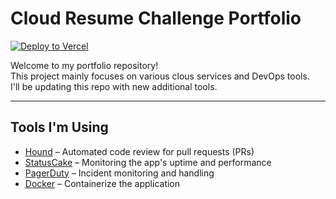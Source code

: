 # Cloud Resume Challenge Portfolio

[![Deploy to Vercel](https://github.com/arunlorenz/portfolio/actions/workflows/deploy-to-vercel.yml/badge.svg)](https://github.com/arunlorenz/portfolio/actions/workflows/deploy-to-vercel.yml)

Welcome to my portfolio repository!<br>
This project mainly focuses on various clous services and DevOps tools.<br>
I'll be updating this repo with new additional tools.<br>

---

## Tools I'm Using

- [Hound](https://houndci.com/) – Automated code review for pull requests (PRs)  
- [StatusCake](https://www.statuscake.com/) – Monitoring the app's uptime and performance  
- [PagerDuty](https://www.pagerduty.com/) – Incident monitoring and handling
- [Docker](https://docker.com/) – Containerize the application

